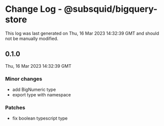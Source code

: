 # Change Log - @subsquid/bigquery-store

This log was last generated on Thu, 16 Mar 2023 14:32:39 GMT and should not be manually modified.

## 0.1.0
Thu, 16 Mar 2023 14:32:39 GMT

### Minor changes

- add BigNumeric type
- export type with namespace

### Patches

- fix boolean typescript type

